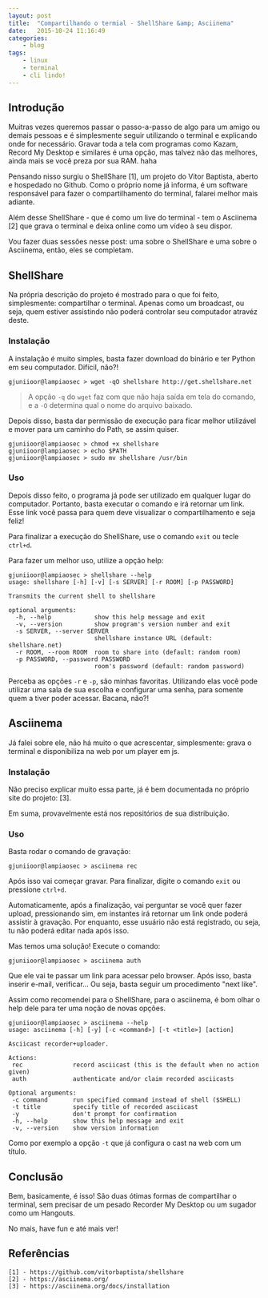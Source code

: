 ```yaml
---
layout: post
title:  "Compartilhando o termial - ShellShare &amp; Asciinema"
date:   2015-10-24 11:16:49
categories:
    - blog
tags:
    - linux
    - terminal
    - cli lindo!
---
```


## Introdução

Muitras vezes queremos passar o passo-a-passo de algo para um amigo ou demais pessoas e é simplesmente seguir utilizando o terminal e explicando onde for necessário. Gravar toda a tela com programas como Kazam, Record My Desktop e similares é uma opção, mas talvez não das melhores, ainda mais se você preza por sua RAM. haha<!--more-->



Pensando nisso surgiu o ShellShare [1], um projeto do Vitor Baptista, aberto e hospedado no Github. Como o próprio nome já informa, é um software responsável para fazer o compartilhamento do terminal, falarei melhor mais adiante.

Além desse ShellShare - que é como um live do terminal - tem o Asciinema [2] que grava o terminal e deixa online como um vídeo à seu dispor.

Vou fazer duas sessões nesse post: uma sobre o ShellShare e uma sobre o Asciinema, então, eles se completam.

## ShellShare

Na própria descrição do projeto é mostrado para o que foi feito, simplesmente: compartilhar o terminal. Apenas como um broadcast, ou seja, quem estiver assistindo não poderá controlar seu computador atravéz deste.

### Instalação

A instalação é muito simples, basta fazer download do binário e ter Python em seu computador. Difícil, não?!

~~~
gjuniioor@lampiaosec > wget -qO shellshare http://get.shellshare.net
~~~

> A opção `-q` do `wget` faz com que não haja saída em tela do comando, e a `-O` determina qual o nome do arquivo baixado.

Depois disso, basta dar permissão de execução para ficar melhor utilizável e mover para um caminho do Path, se assim quiser.

~~~
gjuniioor@lampiaosec > chmod +x shellshare
gjuniioor@lampiaosec > echo $PATH
gjuniioor@lampiaosec > sudo mv shellshare /usr/bin
~~~

### Uso

Depois disso feito, o programa já pode ser utilizado em qualquer lugar do computador. Portanto, basta executar o comando e irá retornar um link. Esse link você passa para quem deve visualizar o compartilhamento e seja feliz!

Para finalizar a execução do ShellShare, use o comando `exit` ou tecle `ctrl+d`.

Para fazer um melhor uso, utilize a opção help:

~~~
gjuniioor@lampiaosec > shellshare --help
usage: shellshare [-h] [-v] [-s SERVER] [-r ROOM] [-p PASSWORD]

Transmits the current shell to shellshare

optional arguments:
  -h, --help            show this help message and exit
  -v, --version         show program's version number and exit
  -s SERVER, --server SERVER
                        shellshare instance URL (default: shellshare.net)
  -r ROOM, --room ROOM  room to share into (default: random room)
  -p PASSWORD, --password PASSWORD
                        room's password (default: random password)
~~~

Perceba as opções `-r` e `-p`, são minhas favoritas. Utilizando elas você pode utilizar uma sala de sua escolha e configurar uma senha, para somente quem a tiver poder acessar. Bacana, não?!

## Asciinema

Já falei sobre ele, não há muito o que acrescentar, simplesmente: grava o terminal e disponibiliza na web por um player em js.

### Instalação

Não preciso explicar muito essa parte, já é bem documentada no próprio site do projeto: [3].

Em suma, provavelmente está nos repositórios de sua distribuição.

### Uso

Basta rodar o comando de gravação:

~~~
gjuniioor@lampiaosec > asciinema rec
~~~

Após isso vai começar gravar. Para finalizar, digite o comando `exit` ou pressione `ctrl+d`.

Automaticamente, após a finalização, vai perguntar se você quer fazer upload, pressionando sim, em instantes irá retornar um link onde poderá assistir à gravação. Por enquanto, esse usuário não está registrado, ou seja, tu não poderá editar nada após isso. 

Mas temos uma solução! Execute o comando: 

~~~
gjuniioor@lampiaosec > asciinema auth
~~~

Que ele vai te passar um link para acessar pelo browser. Após isso, basta inserir e-mail, verificar... Ou seja, basta seguir um procedimento "next like".

Assim como recomendei para o ShellShare, para o asciinema, é bom olhar o help dele para ter uma noção de novas opções.

~~~
gjuniioor@lampiaosec > asciinema --help
usage: asciinema [-h] [-y] [-c <command>] [-t <title>] [action]

Asciicast recorder+uploader.

Actions:
 rec              record asciicast (this is the default when no action given)
 auth             authenticate and/or claim recorded asciicasts

Optional arguments:
 -c command       run specified command instead of shell ($SHELL)
 -t title         specify title of recorded asciicast
 -y               don't prompt for confirmation
 -h, --help       show this help message and exit
 -v, --version    show version information
~~~

Como por exemplo a opção `-t` que já configura o cast na web com um título.

## Conclusão

Bem, basicamente, é isso! São duas ótimas formas de compartilhar o terminal, sem precisar de um pesado Recorder My Desktop ou um sugador como um Hangouts.

No mais, have fun e até mais ver!

## Referências

~~~
[1] - https://github.com/vitorbaptista/shellshare
[2] - https://asciinema.org/
[3] - https://asciinema.org/docs/installation
~~~
